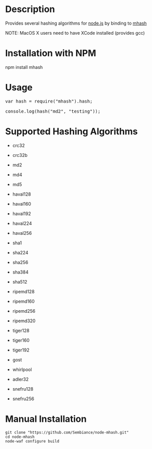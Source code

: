 Description
===========

Provides several hashing algorithms for [node.js](http://nodejs.org/) by binding to [mhash](http://mhash.sourceforge.net/)

NOTE: MacOS X users need to have XCode installed (provides gcc)


Installation with NPM
=====================

npm install mhash


Usage
=====
<pre>
var hash = require("mhash").hash;

console.log(hash("md2", "testing"));
</pre>


Supported Hashing Algorithms
============================
* crc32

* crc32b

* md2

* md4

* md5

* haval128

* haval160

* haval192

* haval224

* haval256

* sha1

* sha224

* sha256

* sha384

* sha512

* ripemd128

* ripemd160

* ripemd256

* ripemd320

* tiger128

* tiger160

* tiger192

* gost

* whirlpool

* adler32

* snefru128

* snefru256


Manual Installation
===================

	git clone "https://github.com/Sembiance/node-mhash.git"
	cd node-mhash
    node-waf configure build

